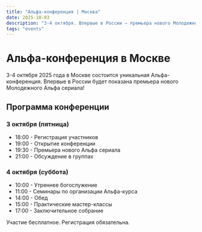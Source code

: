 ```yaml
---
title: "Альфа-конференция | Москва"
date: 2025-10-03
description: "3-4 октября. Впервые в России — премьера нового Молодежного Альфа сериала!"
tags: "events"
---
```


# Альфа-конференция в Москве

3-4 октября 2025 года в Москве состоится уникальная Альфа-конференция. Впервые в России будет показана премьера нового Молодежного Альфа сериала!

## Программа конференции

### 3 октября (пятница)
- 18:00 - Регистрация участников
- 19:00 - Открытие конференции
- 19:30 - Премьера нового Альфа сериала
- 21:00 - Обсуждение в группах

### 4 октября (суббота)
- 10:00 - Утреннее богослужение
- 11:00 - Семинары по организации Альфа-курса
- 14:00 - Обед
- 15:00 - Практические мастер-классы
- 17:00 - Заключительное собрание

Участие бесплатное. Регистрация обязательна.